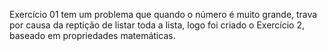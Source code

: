 Exercício 01 tem um problema que quando o número é muito grande, trava por  causa da reptição de listar toda a lista, logo foi criado o Exercício 2, baseado em propriedades matemáticas.